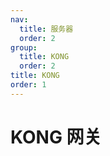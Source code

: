 ```yaml
---
nav:
  title: 服务器
  order: 2
group:
  title: KONG
  order: 2
title: KONG
order: 1
---
```


# KONG 网关
